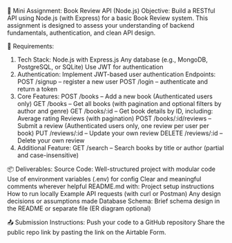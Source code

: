 📝 Mini Assignment: Book Review API (Node.js)
Objective:
Build a RESTful API using Node.js (with Express) for a basic Book Review system. This assignment is designed to assess your understanding of backend fundamentals, authentication, and clean API design.

🔧 Requirements:
1. Tech Stack:
Node.js with Express.js
Any database (e.g., MongoDB, PostgreSQL, or SQLite)
Use JWT for authentication
2. Authentication:
Implement JWT-based user authentication
Endpoints:
POST /signup – register a new user
POST /login – authenticate and return a token
3. Core Features:
POST /books – Add a new book (Authenticated users only)
GET /books – Get all books (with pagination and optional filters by author and genre)
GET /books/:id – Get book details by ID, including:
Average rating
Reviews (with pagination)
POST /books/:id/reviews – Submit a review (Authenticated users only, one review per user per book)
PUT /reviews/:id – Update your own review
DELETE /reviews/:id – Delete your own review
4. Additional Feature:
GET /search – Search books by title or author (partial and case-insensitive)

📦 Deliverables:
Source Code:
Well-structured project with modular code
Use of environment variables (.env) for config
Clear and meaningful comments wherever helpful
README.md with:
Project setup instructions
How to run locally
Example API requests (with curl or Postman)
Any design decisions or assumptions made
Database Schema:
Brief schema design in the README or separate file (ER diagram optional)

📤 Submission Instructions:
Push your code to a GitHub repository
Share the public repo link by pasting the link on the Airtable Form.
